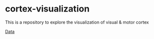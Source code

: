 # cortex-visualization

This is a repository to explore the visualization of visual & motor cortex

[Data](https://crcns.org/data-sets)
